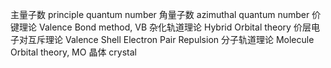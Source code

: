主量子数 principle quantum number
角量子数 azimuthal quantum number
价键理论 Valence Bond method, VB
杂化轨道理论 Hybrid Orbital theory
价层电子对互斥理论 Valence Shell Electron Pair Repulsion
分子轨道理论 Molecule Orbital theory, MO
晶体 crystal 
